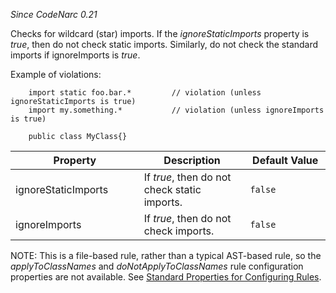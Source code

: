 *Since CodeNarc 0.21*

Checks for wildcard (star) imports. If the *ignoreStaticImports*
property is *true*, then do not check static imports. Similarly, do not
check the standard imports if ignoreImports is *true*.

Example of violations:

        import static foo.bar.*         // violation (unless ignoreStaticImports is true)
        import my.something.*           // violation (unless ignoreImports is true)

        public class MyClass{}

<table>
<colgroup>
<col style="width: 40%" />
<col style="width: 33%" />
<col style="width: 25%" />
</colgroup>
<thead>
<tr class="header">
<th>Property</th>
<th>Description</th>
<th>Default Value</th>
</tr>
</thead>
<tbody>
<tr class="odd">
<td>ignoreStaticImports</td>
<td>If <em>true</em>, then do not check static imports.</td>
<td><code>false</code></td>
</tr>
<tr class="even">
<td>ignoreImports</td>
<td>If <em>true</em>, then do not check imports.</td>
<td><code>false</code></td>
</tr>
</tbody>
</table>

NOTE: This is a file-based rule, rather than a typical AST-based rule,
so the *applyToClassNames* and *doNotApplyToClassNames* rule
configuration properties are not available. See [Standard Properties for
Configuring
Rules](./codenarc-configuring-rules.html#standard-properties-for-configuring-rules).
